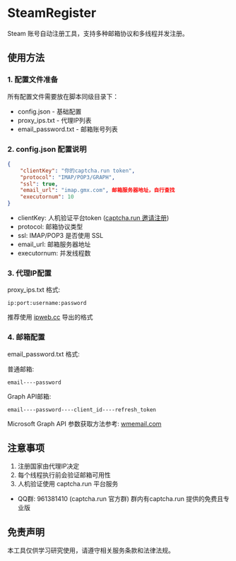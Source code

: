 # SteamRegister

Steam 账号自动注册工具，支持多种邮箱协议和多线程并发注册。


## 使用方法

### 1. 配置文件准备

所有配置文件需要放在脚本同级目录下：

- config.json - 基础配置
- proxy_ips.txt - 代理IP列表
- email_password.txt - 邮箱账号列表

### 2. config.json 配置说明
```json
{
    "clientKey": "你的captcha.run token",
    "protocol": "IMAP/POP3/GRAPH",
    "ssl": true,
    "email_url": "imap.gmx.com", 邮箱服务器地址，自行查找
    "executornum": 10
}
```

- clientKey: 人机验证平台token ([captcha.run 邀请注册](https://captcha.run/sso?inviter=5888a224-d520-4c38-aa71-c8411dd62e8c))
- protocol: 邮箱协议类型
- ssl: IMAP/POP3 是否使用 SSL
- email_url: 邮箱服务器地址
- executornum: 并发线程数

### 3. 代理IP配置

proxy_ips.txt 格式:
```
ip:port:username:password
```
推荐使用 [ipweb.cc](https://ipweb.cc/show/4.html) 导出的格式

### 4. 邮箱配置

email_password.txt 格式:

普通邮箱:
```
email----password
```

Graph API邮箱:
```
email----password----client_id----refresh_token
```
Microsoft Graph API 参数获取方法参考: [wmemail.com](https://wmemail.com/)

## 注意事项

1. 注册国家由代理IP决定
2. 每个线程执行前会验证邮箱可用性
3. 人机验证使用 captcha.run 平台服务
- QQ群: 961381410 (captcha.run 官方群) 群内有captcha.run 提供的免费且专业版

## 免责声明

本工具仅供学习研究使用，请遵守相关服务条款和法律法规。


